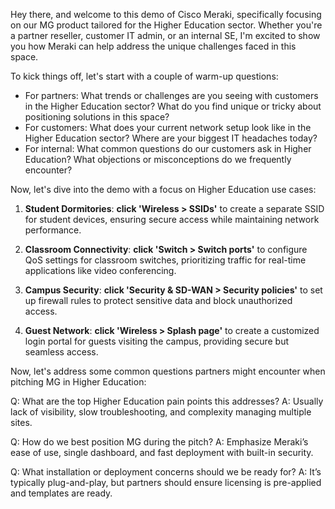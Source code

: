 Hey there, and welcome to this demo of Cisco Meraki, specifically focusing on our MG product tailored for the Higher Education sector. Whether you're a partner reseller, customer IT admin, or an internal SE, I'm excited to show you how Meraki can help address the unique challenges faced in this space.

To kick things off, let's start with a couple of warm-up questions:
- For partners: What trends or challenges are you seeing with customers in the Higher Education sector? What do you find unique or tricky about positioning solutions in this space?
- For customers: What does your current network setup look like in the Higher Education sector? Where are your biggest IT headaches today?
- For internal: What common questions do our customers ask in Higher Education? What objections or misconceptions do we frequently encounter?

Now, let's dive into the demo with a focus on Higher Education use cases:

1. **Student Dormitories**: **click 'Wireless > SSIDs'** to create a separate SSID for student devices, ensuring secure access while maintaining network performance.
   
2. **Classroom Connectivity**: **click 'Switch > Switch ports'** to configure QoS settings for classroom switches, prioritizing traffic for real-time applications like video conferencing.
   
3. **Campus Security**: **click 'Security & SD-WAN > Security policies'** to set up firewall rules to protect sensitive data and block unauthorized access.
   
4. **Guest Network**: **click 'Wireless > Splash page'** to create a customized login portal for guests visiting the campus, providing secure but seamless access.

Now, let's address some common questions partners might encounter when pitching MG in Higher Education:

Q: What are the top Higher Education pain points this addresses?
A: Usually lack of visibility, slow troubleshooting, and complexity managing multiple sites.

Q: How do we best position MG during the pitch?
A: Emphasize Meraki’s ease of use, single dashboard, and fast deployment with built-in security.

Q: What installation or deployment concerns should we be ready for?
A: It’s typically plug-and-play, but partners should ensure licensing is pre-applied and templates are ready.
